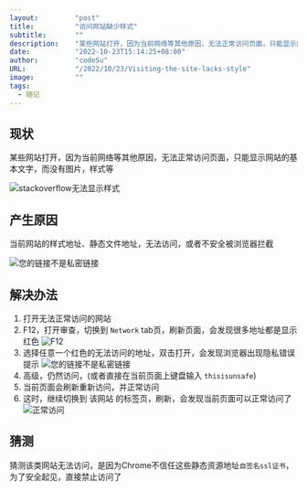 ```yaml
---
layout:         "post"
title:          "访问网站缺少样式"
subtitle:       ""
description:    "某些网站打开，因为当前网络等其他原因，无法正常访问页面，只能显示网站的基本文字，而没有图片，样式等"
date:           "2022-10-23T15:14:25+08:00"
author:         "codeSu"
URL:            "/2022/10/23/Visiting-the-site-lacks-style"
image:          ""
tags:
  - 随记
---
```


## 现状

某些网站打开，因为当前网络等其他原因，无法正常访问页面，只能显示网站的基本文字，而没有图片，样式等

![stackoverflow无法显示样式](/assets/2022/10/23/visiting-the-site-lacks-style/stackoverflow.png)

## 产生原因

当前网站的样式地址、静态文件地址，无法访问，或者不安全被浏览器拦截

![您的链接不是私密链接](/assets/2022/10/23/visiting-the-site-lacks-style/unsafe_link.png)

## 解决办法

1. 打开无法正常访问的网站
2. F12，打开审查，切换到 `Network` tab页，刷新页面，会发现很多地址都是显示红色
![F12](/assets/2022/10/23/visiting-the-site-lacks-style/not_access.png)
3. 选择任意一个红色的无法访问的地址，双击打开，会发现浏览器出现隐私错误提示
![您的链接不是私密链接](/assets/2022/10/23/visiting-the-site-lacks-style/unsafe_link.png)
4. 高级，仍然访问，(或者直接在当前页面上键盘输入 `thisisunsafe`)
5. 当前页面会刷新重新访问，并正常访问
6. 这时，继续切换到 该网站 的标签页，刷新，会发现当前页面可以正常访问了
![正常访问](/assets/2022/10/23/visiting-the-site-lacks-style/success.png)

## 猜测

猜测该类网站无法访问，是因为Chrome不信任这些静态资源地址`自签名ssl证书`，为了安全起见，直接禁止访问了
